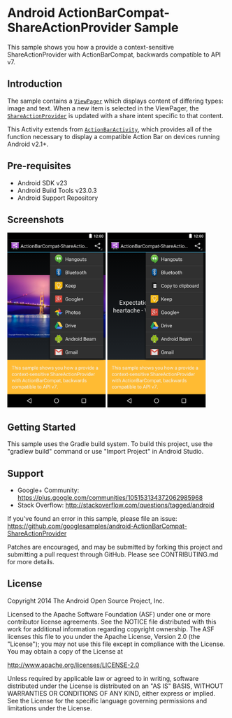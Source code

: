 
Android ActionBarCompat-ShareActionProvider Sample
===================================

This sample shows you how a provide a context-sensitive ShareActionProvider with
ActionBarCompat, backwards compatible to API v7.

Introduction
------------

The sample contains a [`ViewPager`][1] which displays content of differing types: image and
text. When a new item is selected in the ViewPager, the [`ShareActionProvider`][2] is updated with
a share intent specific to that content.

This Activity extends from [`ActionBarActivity`][3], which provides all of the function
necessary to display a compatible Action Bar on devices running Android v2.1+.

[1]: http://developer.android.com/reference/android/support/v4/view/ViewPager.html
[2]: http://developer.android.com/reference/android/widget/ShareActionProvider.html
[3]: https://developer.android.com/reference/android/support/v7/app/ActionBarActivity.html

Pre-requisites
--------------

- Android SDK v23
- Android Build Tools v23.0.3
- Android Support Repository

Screenshots
-------------

<img src="screenshots/1-image.png" height="400" alt="Screenshot"/> <img src="screenshots/2-text.png" height="400" alt="Screenshot"/> 

Getting Started
---------------

This sample uses the Gradle build system. To build this project, use the
"gradlew build" command or use "Import Project" in Android Studio.

Support
-------

- Google+ Community: https://plus.google.com/communities/105153134372062985968
- Stack Overflow: http://stackoverflow.com/questions/tagged/android

If you've found an error in this sample, please file an issue:
https://github.com/googlesamples/android-ActionBarCompat-ShareActionProvider

Patches are encouraged, and may be submitted by forking this project and
submitting a pull request through GitHub. Please see CONTRIBUTING.md for more details.

License
-------

Copyright 2014 The Android Open Source Project, Inc.

Licensed to the Apache Software Foundation (ASF) under one or more contributor
license agreements.  See the NOTICE file distributed with this work for
additional information regarding copyright ownership.  The ASF licenses this
file to you under the Apache License, Version 2.0 (the "License"); you may not
use this file except in compliance with the License.  You may obtain a copy of
the License at

http://www.apache.org/licenses/LICENSE-2.0

Unless required by applicable law or agreed to in writing, software
distributed under the License is distributed on an "AS IS" BASIS, WITHOUT
WARRANTIES OR CONDITIONS OF ANY KIND, either express or implied.  See the
License for the specific language governing permissions and limitations under
the License.
